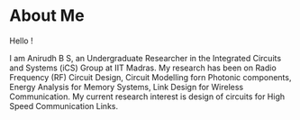 # About Me

Hello !

I am Anirudh B S, an Undergraduate Researcher in the Integrated Circuits and Systems (iCS) Group at IIT Madras. My research has been on Radio Frequency (RF) Circuit Design, Circuit Modelling forn Photonic components, Energy Analysis for Memory Systems, Link Design for Wireless Communication. My current research interest is design of circuits for High Speed Communication Links. 
